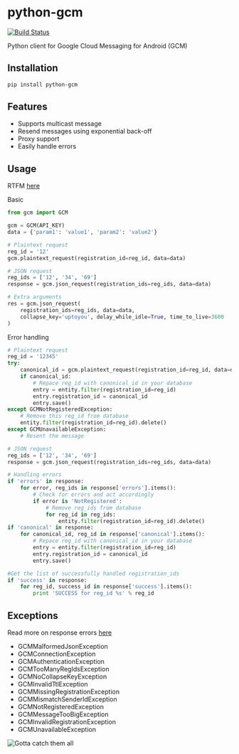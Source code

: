 python-gcm
======================
[![Build Status](https://secure.travis-ci.org/geeknam/python-gcm.png?branch=master)](http://travis-ci.org/geeknam/python-gcm)

Python client for Google Cloud Messaging for Android (GCM)

Installation
-------------
```bash
pip install python-gcm
```

Features
------------
* Supports multicast message
* Resend messages using exponential back-off
* Proxy support
* Easily handle errors

Usage
------------
RTFM [here](http://developer.android.com/guide/google/gcm/gcm.html)
        
Basic
```python
from gcm import GCM

gcm = GCM(API_KEY)
data = {'param1': 'value1', 'param2': 'value2'}

# Plaintext request
reg_id = '12'
gcm.plaintext_request(registration_id=reg_id, data=data)

# JSON request
reg_ids = ['12', '34', '69']
response = gcm.json_request(registration_ids=reg_ids, data=data)

# Extra arguments
res = gcm.json_request(
    registration_ids=reg_ids, data=data,
    collapse_key='uptoyou', delay_while_idle=True, time_to_live=3600
)
```

Error handling
```python
# Plaintext request
reg_id = '12345'
try:
    canonical_id = gcm.plaintext_request(registration_id=reg_id, data=data)
    if canonical_id:
        # Repace reg_id with canonical_id in your database
        entry = entity.filter(registration_id=reg_id)
        entry.registration_id = canonical_id
        entry.save()
except GCMNotRegisteredException:
    # Remove this reg_id from database
    entity.filter(registration_id=reg_id).delete()
except GCMUnavailableException:
    # Resent the message

# JSON request
reg_ids = ['12', '34', '69']
response = gcm.json_request(registration_ids=reg_ids, data=data)

# Handling errors
if 'errors' in response:
    for error, reg_ids in response['errors'].items():
        # Check for errors and act accordingly
        if error is 'NotRegistered':
            # Remove reg_ids from database
            for reg_id in reg_ids:
                entity.filter(registration_id=reg_id).delete()
if 'canonical' in response:
    for canonical_id, reg_id in response['canonical'].items():
        # Repace reg_id with canonical_id in your database
        entry = entity.filter(registration_id=reg_id)
        entry.registration_id = canonical_id
        entry.save()

#Get the list of successfully handled registration_ids
if 'success' in response:
    for reg_id, success_id in response['success'].items():
        print 'SUCCESS for reg_id %s' % reg_id


```

Exceptions
------------
Read more on response errors [here](http://developer.android.com/guide/google/gcm/gcm.html#success)


* GCMMalformedJsonException
* GCMConnectionException
* GCMAuthenticationException
* GCMTooManyRegIdsException
* GCMNoCollapseKeyException
* GCMInvalidTtlException
* GCMMissingRegistrationException
* GCMMismatchSenderIdException
* GCMNotRegisteredException
* GCMMessageTooBigException
* GCMInvalidRegistrationException
* GCMUnavailableException

![Gotta catch them all](http://t.qkme.me/35gjhs.jpg)
